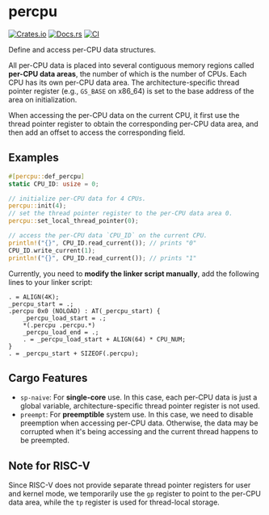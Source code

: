 # percpu

[![Crates.io](https://img.shields.io/crates/v/percpu)](https://crates.io/crates/percpu)
[![Docs.rs](https://docs.rs/percpu/badge.svg)](https://docs.rs/percpu)
[![CI](https://github.com/arceos-org/percpu/actions/workflows/ci.yml/badge.svg?branch=main)](https://github.com/arceos-org/percpu/actions/workflows/ci.yml)

Define and access per-CPU data structures.

All per-CPU data is placed into several contiguous memory regions called
**per-CPU data areas**, the number of which is the number of CPUs. Each CPU
has its own per-CPU data area. The architecture-specific thread pointer
register (e.g., `GS_BASE` on x86_64) is set to the base address of the area
on initialization.

When accessing the per-CPU data on the current CPU, it first use the thread
pointer register to obtain the corresponding per-CPU data area, and then add
an offset to access the corresponding field.

## Examples

```rust
#[percpu::def_percpu]
static CPU_ID: usize = 0;

// initialize per-CPU data for 4 CPUs.
percpu::init(4);
// set the thread pointer register to the per-CPU data area 0.
percpu::set_local_thread_pointer(0);

// access the per-CPU data `CPU_ID` on the current CPU.
println!("{}", CPU_ID.read_current()); // prints "0"
CPU_ID.write_current(1);
println!("{}", CPU_ID.read_current()); // prints "1"
```

Currently, you need to **modify the linker script manually**, add the following lines to your linker script:

```
. = ALIGN(4K);
_percpu_start = .;
.percpu 0x0 (NOLOAD) : AT(_percpu_start) {
    _percpu_load_start = .;
    *(.percpu .percpu.*)
    _percpu_load_end = .;
    . = _percpu_load_start + ALIGN(64) * CPU_NUM;
}
. = _percpu_start + SIZEOF(.percpu);
```

## Cargo Features

- `sp-naive`: For **single-core** use. In this case, each per-CPU data is
just a global variable, architecture-specific thread pointer register is
not used.
- `preempt`: For **preemptible** system use. In this case, we need to disable
preemption when accessing per-CPU data. Otherwise, the data may be corrupted
when it's being accessing and the current thread happens to be preempted.

## Note for RISC-V

Since RISC-V does not provide separate thread pointer registers for user and
kernel mode, we temporarily use the `gp` register to point to the per-CPU data
area, while the `tp` register is used for thread-local storage.
